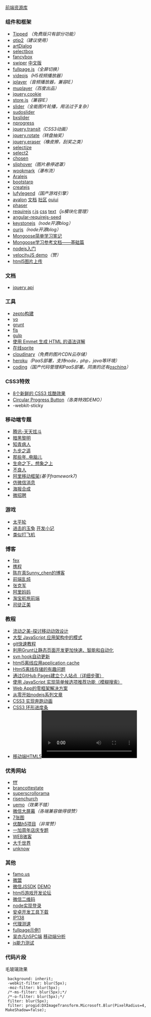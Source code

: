 [前端资源库](https://www.awesomes.cn/)

### 组件和框架
* [Tipped](http://tippedjs.com/) _（免费版只有部分功能）_
* [qtip2](https://github.com/qTip2/qTip2)_（建议使用）_
* [artDialog](http://aui.github.io/artDialog/)
* [selectbox](http://aui.github.io/popupjs/doc/selectbox.html)
* [fancybox](http://fancyapps.com/fancybox/)
* [swiper](http://www.idangero.us/swiper) [中文版](http://www.swiper.com.cn/)
* [fullpage.js](http://alvarotrigo.com/fullPage/)_（全屏切换）_
* [videojs](http://www.videojs.com/)_（H5视频播放器）_
* [jplayer](http://www.jplayer.org/)_（音频播放器，兼容IE）_
* [muplayer](http://labs.music.baidu.com/demo/muplayer/doc/demo.html)_（百度出品）_
* [jquery.cookie](https://github.com/carhartl/jquery-cookie)
* [store.js](https://github.com/marcuswestin/store.js)_（兼容IE）_
* [slider](https://github.com/jssor/slider)_（全能图片轮播，用法过于复杂）_
* [sudoslider](http://webbies.dk/SudoSlider/demos.html)
* [bxslider](http://bxslider.com/)
* [nprogress](http://ricostacruz.com/nprogress/)
* [jquery.transit](http://ricostacruz.com/jquery.transit/)_（CSS3动画）_
* [jquery.rotate](http://www.dowebok.com/demo/148/)_（转盘抽奖）_
* [jquery.eraser](http://minimal.be/lab/jQuery.eraser/)_（橡皮擦，刮奖之类）_
* [selectize](http://brianreavis.github.io/selectize.js/)
* [select2](https://select2.github.io/)
* [chosen](http://harvesthq.github.io/chosen/)
* [sliphover](http://wayou.github.io/SlipHover/)_（图片悬停遮罩）_
* [wookmark](http://www.wookmark.com/jquery-plugin)_（瀑布流）_
* [Aralejs](http://aralejs.org/)
* [bootstarp](http://www.bootcss.com/)
* [createjs](http://createjs.com/Home)
* [lufylegend](http://www.lufylegend.com/)_（国产游戏引擎）_
* [avalon](https://github.com/RubyLouvre/avalon) [文档](http://ued.qunar.com/oniui/index.html#pages/apis/index.html) [社区](http://www.avalon.org.cn/) [ouiui](https://github.com/RubyLouvre/avalon.oniui)
* [phaser](http://www.phaser.io/)
* [requirejs](http://requirejs.org/) [r.js](https://github.com/jrburke/r.js) [css](https://github.com/guybedford/require-css) [text](https://github.com/requirejs/text)_（js模块化管理）_
* [angular-requirejs-seed](https://github.com/tnajdek/angular-requirejs-seed)
* [keystonejs](http://keystonejs.com/)_（node开源blog）_
* [ourjs](http://ourjs.com/)_（node开源blog）_
* [Mongoose简单学习笔记](http://my.oschina.net/calvinchen/blog/135393)
* [Mongoose学习参考文档——基础篇](https://cnodejs.org/topic/504b4924e2b84515770103dd)
* [nodejs入门](https://cnodejs.org/getstart)
* [velocityJS demo](http://runjs.cn/detail/vwsapkkt)_（赞）_
* [html5图片上传](http://www.plupload.com/examples/)

### 文档
* [jquery api](http://www.hemin.cn/jq/)

### 工具
* [zepto构建](http://github.e-sites.nl/zeptobuilder/)
* [yo](http://yeoman.io/)
* [grunt](http://gruntjs.com/)
* [fis](http://fis.baidu.com/)
* [gulp](http://gulpjs.com/)
* [使用 Emmet 生成 HTML 的语法详解](http://blog.wpjam.com/m/emmet-grammar/)
* [在线sprite](http://spritesheetbuilder.com)
* [cloudinary](http://cloudinary.com/)_（免费的图片CDN云存储）_
* [heroku](https://www.heroku.com/)_（PaaS部署，支持node，php，java等环境）_
* [coding](https://coding.net)_（国产代码管理和PaaS部署。同类的还有[oschina](http://git.oschina.net/)）_ 

### CSS3特效
* [8个新鲜的 CSS3 炫酷效果](http://www.oschina.net/news/29120/8-css3-effects)
* [Circular Progress Button](http://tympanus.net/Tutorials/CircularProgressButton/)_（各类特效DEMO）_
* -webkit-sticky

### 移动端专题
* [腾讯-天天炫斗](http://ttxd.qq.com/act/a20140521tg/)
* [暗黑黎明](http://anhei.wanmei.com/event/201411/yqh/app/index.html)
* [知青病人](http://news.qq.com/zt2014/patients/index.htm)
* [九步之遥](http://evt.dianping.com/market/20141216/)
* [那些年..电脑儿](http://wap.relonline.cn/2015_intelHardwareHistory/index.html)
* [生命之下，想象之上](http://up.qq.com/2015/imagination/)
* [不良人](http://cms.0708.com/gw/dark/yaoqinghan/index.html)
* [阿里移动框架](http://m.sui.taobao.org/demos/)_(基于framework7)_
* [仿微信消息](http://www.qiugonglue.com/static/qixi2/)
* [海报合成](http://piaoliang.smartisan.com/proud/)
* [微招聘](http://www.ifchange.com/wezhaopin/displays/topic?id=3613)

### 游戏
* [太平轮](http://weixin.wepiao.com/huodong/wx/20141111/taipinglun/)
* [进击的玉兔](http://idoube.com/proj/tuzibenyue/) [开发小记](http://www.cnblogs.com/lvdabao/p/3981217.html)
* [类似打飞机](http://wap.relonline.cn/2014_intelCinema/index.html)

### 博客
* [fex](http://fex.baidu.com/)
* [携程](http://ued.ctrip.com/blog/)
* [陈在真Sunny_chen的博客](http://blog.sina.com.cn/a287019674)
* [前端乱炖](http://www.html-js.com/)
* [张克军](http://hikejun.com/)
* [阿里妈妈](http://thx.github.io/)
* [淘宝航旅前端](https://github.com/jayli/generator-clam)
* [司徒正美](http://www.cnblogs.com/rubylouvre/)

### 教程
* [流动之美-探讨移动动效设计](http://tamic.cc/wk/1404/20.html)
* [大型 JavaScript 应用架构中的模式](http://nuysoft.com/2013/08/13/large-scale-javascript/)
* [git快速教程](http://sheshui.me/articles/git-quickly-tutorial-20120517)
* [利用Grunt让静态页面开发更加快速、智能和自动化](http://www.jianshu.com/p/47aa09a2910d)
* [svn hook自动更新](http://www.cnblogs.com/me115/archive/2010/12/05/1897103.html)
* [html5离线应用application cache](http://www.cnblogs.com/svage/archive/2011/11/24/2261365.html)
* [Html5离线存储的有趣问题](http://www.cnblogs.com/ylguailei/archive/2012/04/16/2446204.html)
* [通过GitHub Pages建立个人站点（详细步骤）](http://www.cnblogs.com/purediy/archive/2013/03/07/2948892.html)
* [使用 JavaScript 实现简单候选项推荐功能（模糊搜索）](http://yujiangshui.com/javascript-levenshtein-distance/)
* [Web App的零框架解决方案](https://github.com/ruanyf/articles/blob/master/2015/2015-01-16-zero-framework.md)
* [从零开始nodejs系列文章](http://blog.fens.me/series-nodejs/)
* [CSS3 实现奔跑动画](https://idiotwu.me/css3-running-animation/)
* [CSS3 环形进度条](https://idiotwu.me/css3-progress-ring/)
* [移动端HTML5<video>视频播放优化实践](http://www.xuanfengge.com/html5-video-play.html)

### 优秀网站
* [fff](http://fff.cmiscm.com/#!/main)
* [brancottestate](http://pioneers.brancottestate.com/)
* [superscrollorama](http://johnpolacek.github.io/superscrollorama/)
* [risenchurch](http://risenchurch.com/)
* [uemo](http://www.uemo.net/)_（效果不错）_
* [微信大屏幕](http://www.wxscreen.com/solution/annual-conference-2015)_（各端兼容做得很赞）_
* [7张图](http://www.species-in-pieces.com/)
* [优酷h5项目](http://182.92.154.147/christmas/home/index.html)_（非常赞）_
* [一加周年店庆专题](http://cheers.oneplus.cn/activity/1year.html)
* [WEB骇客](http://www.webhek.com/)
* [大千世界](http://www.webhek.com/misc/creativeguidebook)
* [unknow](zodiac.kobojo.com/en/home)

### 其他
* [famo.us](http://famo.us/)
* [微盟](http://www.weimob.com/site/guide1#wedd)
* [微信JSSDK](http://mp.weixin.qq.com/wiki/7/aaa137b55fb2e0456bf8dd9148dd613f.html) [DEMO](http://demo.open.weixin.qq.com/jssdk/)
* [html5游戏开发论坛](http://www.html5gamedevs.com/)
* [微信二维码](http://open.weixin.qq.com/qr/code/?username=hscb02496128)
* [node实现登录](http://99jty.com/?p=1181)
* [安卓开发工具下载](http://www.androiddevtools.cn/)
* [IP138](http://1111.ip138.com/ic.asp)
* [代理测速](http://web.chacuo.net/netproxycheck)
* [fullpage示例1](http://xbox.m.baidu.com/wuxian/)
* [吴亦凡h5PC端](http://wefire.qq.com/act/a20150826kris/wb/index.htm) [移动端分析](http://mp.weixin.qq.com/s?__biz=MTEwNTM0ODI0MQ==&mid=211730445&idx=1&sn=37ffd6bec9253ff29bb0ad2584ea0d6a&scene=0#rd)
* [js能力测试](http://www.nowcoder.com/ta/js-assessment?page=2)

### 代码片段
毛玻璃效果
```
 background: inherit;
 -webkit-filter: blur(5px);
 -moz-filter: blur(5px);
 /*-ms-filter: blur(5px);*/
 /*-o-filter: blur(5px);*/
 filter: blur(5px);
 filter: progid:DXImageTransform.Microsoft.Blur(PixelRadius=4, MakeShadow=false);
```

